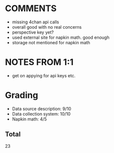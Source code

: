 # COMMENTS

* missing 4chan api calls
* overall good with no real concerns
* perspective key yet?
* used external site for napkin math. good enough
* storage not mentioned for napkin math 

# NOTES FROM 1:1

* get on appying for api keys etc. 

# Grading

* Data source description: 9/10
* Data collection system: 10/10
* Napkin math: 4/5

## Total

23
